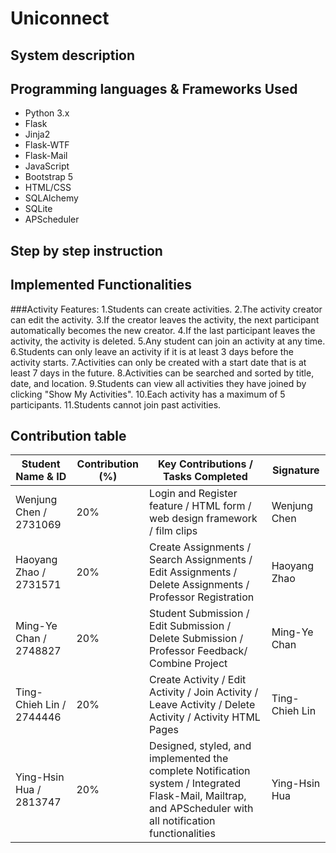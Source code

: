 # Uniconnect
## System description
## Programming languages & Frameworks Used
- Python 3.x  
- Flask  
- Jinja2  
- Flask-WTF  
- Flask-Mail  
- JavaScript  
- Bootstrap 5  
- HTML/CSS  
- SQLAlchemy  
- SQLite  
- APScheduler
## Step by step instruction

## Implemented Functionalities

###Activity Features:
1.Students can create activities.
2.The activity creator can edit the activity.
3.If the creator leaves the activity, the next participant automatically becomes the new creator.
4.If the last participant leaves the activity, the activity is deleted.
5.Any student can join an activity at any time.
6.Students can only leave an activity if it is at least 3 days before the activity starts.
7.Activities can only be created with a start date that is at least 7 days in the future.
8.Activities can be searched and sorted by title, date, and location.
9.Students can view all activities they have joined by clicking "Show My Activities".
10.Each activity has a maximum of 5 participants.
11.Students cannot join past activities.

## Contribution table
| Student Name & ID      | Contribution (%) | Key Contributions / Tasks Completed                                        | Signature     |
|------------------------|------------------|-----------------------------------------------------------------------------|---------------|
| Wenjung Chen / 2731069 | 20%              | Login and Register feature / HTML form / web design framework / film clips | Wenjung Chen  |
| Haoyang Zhao / 2731571 | 20%              | Create Assignments / Search Assignments / Edit Assignments / Delete Assignments / Professor Registration | Haoyang Zhao  |
| Ming-Ye Chan / 2748827 | 20%              | Student Submission / Edit Submission / Delete Submission / Professor Feedback/ Combine Project | Ming-Ye Chan  |
| Ting-Chieh Lin / 2744446 | 20%              | Create Activity / Edit Activity / Join Activity / Leave Activity / Delete Activity / Activity HTML Pages | Ting-Chieh Lin  |
| Ying-Hsin Hua / 2813747 | 20%              | Designed, styled, and implemented the complete Notification system / Integrated Flask-Mail, Mailtrap, and APScheduler with all notification functionalities | Ying-Hsin Hua  |

